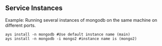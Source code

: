 ## Service Instances

Example: Running several instances of mongodb on the same machine on different ports.

```
ays install -n mongodb #Use default instance name (main)
ays install -n mongodb -i mongo2 #instance name is (mongo2)
```

